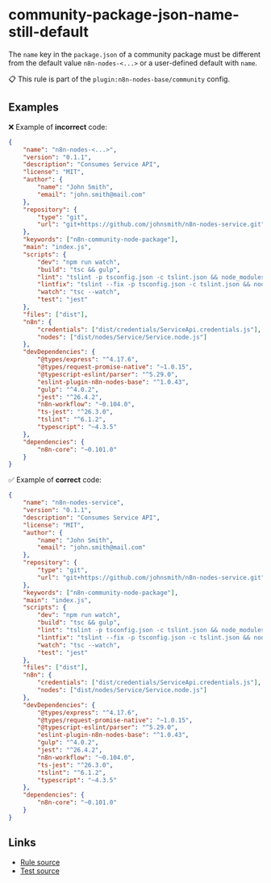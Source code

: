 [//]: # "File generated from a template. Do not edit this file directly."

# community-package-json-name-still-default

The `name` key in the `package.json` of a community package must be different from the default value `n8n-nodes-<...>` or a user-defined default with `name`.

📋 This rule is part of the `plugin:n8n-nodes-base/community` config.

## Examples

❌ Example of **incorrect** code:

```json
{
	"name": "n8n-nodes-<...>",
	"version": "0.1.1",
	"description": "Consumes Service API",
	"license": "MIT",
	"author": {
		"name": "John Smith",
		"email": "john.smith@mail.com"
	},
	"repository": {
		"type": "git",
		"url": "git+https://github.com/johnsmith/n8n-nodes-service.git"
	},
	"keywords": ["n8n-community-node-package"],
	"main": "index.js",
	"scripts": {
		"dev": "npm run watch",
		"build": "tsc && gulp",
		"lint": "tslint -p tsconfig.json -c tslint.json && node_modules/eslint/bin/eslint.js ./nodes",
		"lintfix": "tslint --fix -p tsconfig.json -c tslint.json && node_modules/eslint/bin/eslint.js --fix ./nodes",
		"watch": "tsc --watch",
		"test": "jest"
	},
	"files": ["dist"],
	"n8n": {
		"credentials": ["dist/credentials/ServiceApi.credentials.js"],
		"nodes": ["dist/nodes/Service/Service.node.js"]
	},
	"devDependencies": {
		"@types/express": "^4.17.6",
		"@types/request-promise-native": "~1.0.15",
		"@typescript-eslint/parser": "^5.29.0",
		"eslint-plugin-n8n-nodes-base": "^1.0.43",
		"gulp": "^4.0.2",
		"jest": "^26.4.2",
		"n8n-workflow": "~0.104.0",
		"ts-jest": "^26.3.0",
		"tslint": "^6.1.2",
		"typescript": "~4.3.5"
	},
	"dependencies": {
		"n8n-core": "~0.101.0"
	}
}
```

✅ Example of **correct** code:

```json
{
	"name": "n8n-nodes-service",
	"version": "0.1.1",
	"description": "Consumes Service API",
	"license": "MIT",
	"author": {
		"name": "John Smith",
		"email": "john.smith@mail.com"
	},
	"repository": {
		"type": "git",
		"url": "git+https://github.com/johnsmith/n8n-nodes-service.git"
	},
	"keywords": ["n8n-community-node-package"],
	"main": "index.js",
	"scripts": {
		"dev": "npm run watch",
		"build": "tsc && gulp",
		"lint": "tslint -p tsconfig.json -c tslint.json && node_modules/eslint/bin/eslint.js ./nodes",
		"lintfix": "tslint --fix -p tsconfig.json -c tslint.json && node_modules/eslint/bin/eslint.js --fix ./nodes",
		"watch": "tsc --watch",
		"test": "jest"
	},
	"files": ["dist"],
	"n8n": {
		"credentials": ["dist/credentials/ServiceApi.credentials.js"],
		"nodes": ["dist/nodes/Service/Service.node.js"]
	},
	"devDependencies": {
		"@types/express": "^4.17.6",
		"@types/request-promise-native": "~1.0.15",
		"@typescript-eslint/parser": "^5.29.0",
		"eslint-plugin-n8n-nodes-base": "^1.0.43",
		"gulp": "^4.0.2",
		"jest": "^26.4.2",
		"n8n-workflow": "~0.104.0",
		"ts-jest": "^26.3.0",
		"tslint": "^6.1.2",
		"typescript": "~4.3.5"
	},
	"dependencies": {
		"n8n-core": "~0.101.0"
	}
}
```

## Links

- [Rule source](../../lib/rules/community-package-json-name-still-default.ts)
- [Test source](../../tests/community-package-json-name-still-default.test.ts)
